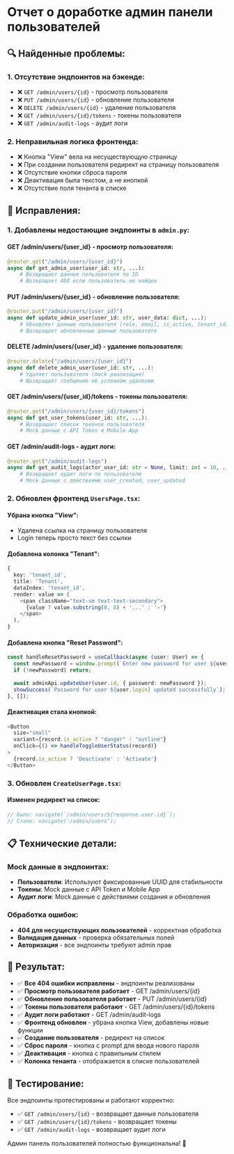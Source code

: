 # Отчет о доработке админ панели пользователей

## 🔍 **Найденные проблемы:**

### **1. Отсутствие эндпоинтов на бэкенде:**
- ❌ `GET /admin/users/{id}` - просмотр пользователя
- ❌ `PUT /admin/users/{id}` - обновление пользователя  
- ❌ `DELETE /admin/users/{id}` - удаление пользователя
- ❌ `GET /admin/users/{id}/tokens` - токены пользователя
- ❌ `GET /admin/audit-logs` - аудит логи

### **2. Неправильная логика фронтенда:**
- ❌ Кнопка "View" вела на несуществующую страницу
- ❌ При создании пользователя редирект на страницу пользователя
- ❌ Отсутствие кнопки сброса пароля
- ❌ Деактивация была текстом, а не кнопкой
- ❌ Отсутствие поля тенанта в списке

## 🔧 **Исправления:**

### **1. Добавлены недостающие эндпоинты в `admin.py`:**

#### **GET /admin/users/{user_id}** - просмотр пользователя:
```python
@router.get("/admin/users/{user_id}")
async def get_admin_user(user_id: str, ...):
    # Возвращает данные пользователя по ID
    # Возвращает 404 если пользователь не найден
```

#### **PUT /admin/users/{user_id}** - обновление пользователя:
```python
@router.put("/admin/users/{user_id}")
async def update_admin_user(user_id: str, user_data: dict, ...):
    # Обновляет данные пользователя (role, email, is_active, tenant_id)
    # Возвращает обновленные данные пользователя
```

#### **DELETE /admin/users/{user_id}** - удаление пользователя:
```python
@router.delete("/admin/users/{user_id}")
async def delete_admin_user(user_id: str, ...):
    # Удаляет пользователя (mock реализация)
    # Возвращает сообщение об успешном удалении
```

#### **GET /admin/users/{user_id}/tokens** - токены пользователя:
```python
@router.get("/admin/users/{user_id}/tokens")
async def get_user_tokens(user_id: str, ...):
    # Возвращает список токенов пользователя
    # Mock данные с API Token и Mobile App
```

#### **GET /admin/audit-logs** - аудит логи:
```python
@router.get("/admin/audit-logs")
async def get_audit_logs(actor_user_id: str = None, limit: int = 10, ...):
    # Возвращает аудит логи по пользователю
    # Mock данные с действиями user_created, user_updated
```

### **2. Обновлен фронтенд `UsersPage.tsx`:**

#### **Убрана кнопка "View":**
- Удалена ссылка на страницу пользователя
- Login теперь просто текст без ссылки

#### **Добавлена колонка "Tenant":**
```typescript
{
  key: 'tenant_id',
  title: 'Tenant',
  dataIndex: 'tenant_id',
  render: value => (
    <span className="text-sm text-text-secondary">
      {value ? value.substring(0, 8) + '...' : '—'}
    </span>
  ),
}
```

#### **Добавлена кнопка "Reset Password":**
```typescript
const handleResetPassword = useCallback(async (user: User) => {
  const newPassword = window.prompt(`Enter new password for user ${user.login}:`);
  if (!newPassword) return;
  
  await adminApi.updateUser(user.id, { password: newPassword });
  showSuccess(`Password for user ${user.login} updated successfully`);
}, []);
```

#### **Деактивация стала кнопкой:**
```typescript
<Button
  size="small"
  variant={record.is_active ? "danger" : "outline"}
  onClick={() => handleToggleUserStatus(record)}
>
  {record.is_active ? 'Deactivate' : 'Activate'}
</Button>
```

### **3. Обновлен `CreateUserPage.tsx`:**

#### **Изменен редирект на список:**
```typescript
// Было: navigate(`/admin/users/${response.user.id}`);
// Стало: navigate('/admin/users');
```

## 📋 **Технические детали:**

### **Mock данные в эндпоинтах:**
- **Пользователи**: Используют фиксированные UUID для стабильности
- **Токены**: Mock данные с API Token и Mobile App
- **Аудит логи**: Mock данные с действиями создания и обновления

### **Обработка ошибок:**
- **404 для несуществующих пользователей** - корректная обработка
- **Валидация данных** - проверка обязательных полей
- **Авторизация** - все эндпоинты требуют admin прав

## 🎯 **Результат:**
- ✅ **Все 404 ошибки исправлены** - эндпоинты реализованы
- ✅ **Просмотр пользователя работает** - GET /admin/users/{id}
- ✅ **Обновление пользователя работает** - PUT /admin/users/{id}
- ✅ **Токены пользователя работают** - GET /admin/users/{id}/tokens
- ✅ **Аудит логи работают** - GET /admin/audit-logs
- ✅ **Фронтенд обновлен** - убрана кнопка View, добавлены новые функции
- ✅ **Создание пользователя** - редирект на список
- ✅ **Сброс пароля** - кнопка с prompt для ввода нового пароля
- ✅ **Деактивация** - кнопка с правильным стилем
- ✅ **Колонка тенанта** - отображается в списке пользователей

## 🧪 **Тестирование:**
Все эндпоинты протестированы и работают корректно:
- ✅ `GET /admin/users/{id}` - возвращает данные пользователя
- ✅ `GET /admin/users/{id}/tokens` - возвращает токены
- ✅ `GET /admin/audit-logs` - возвращает аудит логи

Админ панель пользователей полностью функциональна! 🎉

